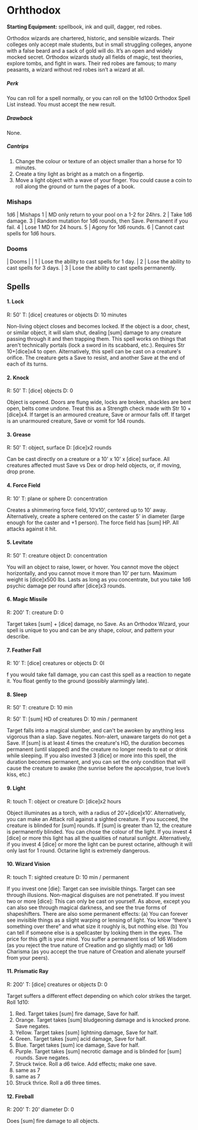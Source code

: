 # Orhthodox

**Starting Equipment:** spellbook, ink and quill, dagger, red robes.

Orthodox wizards are chartered, historic, and sensible wizards.
Their colleges only accept male students, but in small struggling
colleges, anyone with a false beard and a sack of gold will do.
It’s an open and widely mocked secret. Orthodox wizards study
all fields of magic, test theories, explore tombs, and fight in wars.
Their red robes are famous; to many peasants, a wizard without
red robes isn’t a wizard at all.

##### Perk

You can roll for a spell normally, or you can roll on the 1d100
Orthodox Spell List instead. You must accept the new result.

##### Drawback

None.

##### Cantrips

1. Change the colour or texture of an object smaller than a horse for 10 minutes.
2. Create a tiny light as bright as a match on a fingertip.
3. Move a light object with a wave of your finger. You could cause a coin to roll along the ground or turn the pages of a book.

### Mishaps

1d6 | Mishaps
1 | MD only return to your pool on a 1-2 for 24hrs.
2 | Take 1d6 damage.
3 | Random mutation for 1d6 rounds, then Save. Permanent if you fail.
4 | Lose 1 MD for 24 hours.
5 | Agony for 1d6 rounds.
6 | Cannot cast spells for 1d6 hours.

### Dooms

| Dooms |
| 1 | Lose the ability to cast spells for 1 day.
| 2 | Lose the ability to cast spells for 3 days.
| 3 | Lose the ability to cast spells permanently.


## Spells


#### 1. Lock

R: 50' T: [dice] creatures or objects D: 10 minutes

Non-living object closes and becomes locked. If the object is a door, chest, or
similar object, it will slam shut, dealing [sum] damage to any creature passing
through it and then trapping them. This spell works on things that aren't
technically portals (lock a sword in its scabbard, etc.). Requires Str
10+[dice]x4
to open. Alternatively, this spell can be cast on a creature's orifice. The
creature
gets a Save to resist, and another Save at the end of each of its turns.

#### 2. Knock

R: 50' T: [dice] objects D: 0

Object is opened. Doors are flung wide, locks are broken, shackles are bent
open, belts come undone. Treat this as a Strength check made with Str 10 +
[dice]x4. If target is an armoured creature, Save or armour falls off. If
target is an
unarmoured creature, Save or vomit for 1d4 rounds.

#### 3. Grease

R: 50' T: object, surface D: [dice]x2 rounds

Can be cast directly on a creature or a 10' x 10' x [dice] surface. All
creatures
affected must Save vs Dex or drop held objects, or, if moving, drop prone.

#### 4. Force Field

R: 10' T: plane or sphere D: concentration

Creates a shimmering force field, 10‘x10’, centered up to 10' away.
Alternatively,
create a sphere centered on the caster 5' in diameter (large enough for the
caster and +1 person). The force field has [sum] HP. All attacks against it hit.

#### 5. Levitate

R: 50' T: creature object D: concentration

You will an object to raise, lower, or hover. You cannot move the object
horizontally, and you cannot move it more than 10' per turn. Maximum weight is
[dice]x500 lbs. Lasts as long as you concentrate, but you take 1d6 psychic
damage per round after [dice]x3 rounds.

#### 6. Magic Missile

R: 200' T: creature D: 0

Target takes [sum] + [dice] damage, no Save. As an Orthodox Wizard, your spell
is unique to you and can be any shape, colour, and pattern your describe.

#### 7. Feather Fall

R: 10’ T: [dice] creatures or objects D: 0I

f you would take fall damage, you can cast this spell as a reaction to negate
it.
You float gently to the ground (possibly alarmingly late).

#### 8. Sleep

R: 50' T: creature D: 10 min

R: 50' T: [sum] HD of creatures D: 10 min / permanent

Target falls into a magical slumber, and can't be awoken by anything less
vigorous than a slap. Save negates. Non-alert, unaware targets do not get a
Save. If [sum] is at least 4 times the creature's HD, the duration becomes
permanent (until slapped) and the creature no longer needs to eat or drink
while
sleeping. If you also invested 3 [dice] or more into this spell, the duration
becomes permanent, and you can set the only condition that will cause the
creature to awake (the sunrise before the apocalypse, true love’s kiss, etc.)

#### 9. Light

R: touch T: object or creature D: [dice]x2 hours

Object illuminates as a torch, with a radius of 20’+[dice]x10’. Alternatively,
you
can make an Attack roll against a sighted creature. If you succeed, the
creature
is blinded for [sum] rounds. If [sum] is greater than 12, the creature is
permanently blinded. You can chose the colour of the light. If you invest 4
[dice]
or more this light has all the qualities of natural sunlight. Alternatively, if
you
invest 4 [dice] or more the light can be purest octarine, although it will only
last
for 1 round. Octarine light is extremely dangerous.

#### 10. Wizard Vision

R: touch T: sighted creature D: 10 min / permanent

If you invest one [die]: Target can see invisible things. Target can see
through
illusions. Non-magical disguises are not penetrated.
If you invest two or more [dice]: This can only be cast on yourself. As above,
except you can also see through magical darkness, and see the true forms of
shapeshifters. There are also some permanent effects: (a) You can forever see
invisible things as a slight warping or lensing of light. You know “there's
something over there” and what size it roughly is, but nothing else. (b) You
can
tell if someone else is a spellcaster by looking them in the eyes.
The price for this gift is your mind. You suffer a permanent loss of 1d6 Wisdom
(as you reject the true nature of Creation and go slightly mad) or 1d6 Charisma
(as you accept the true nature of Creation and alienate yourself from your
peers).

#### 11. Prismatic Ray

R: 200' T: [dice] creatures or objects D: 0

Target suffers a different effect depending on which color strikes the target.
Roll
1d10: 
1. Red. Target takes [sum] fire damage, Save for half. 
2. Orange. Target takes [sum] bludgeoning damage and is knocked prone. Save negates. 
3.  Yellow. Target takes [sum] lightning damage, Save for half. 
4. Green. Target takes [sum] acid damage, Save for half. 
5. Blue. Target takes [sum] ice damage, Save for half. 
6. Purple. Target takes [sum] necrotic damage and is blinded for [sum] rounds. Save negates. 
7. Struck twice. Roll a d6 twice. Add effects; make one save.
8. same as 7
9. same as 7
10. Struck thrice. Roll a d6 three times.


#### 12. Fireball

R: 200' T: 20' diameter D: 0

Does [sum] fire damage to all objects.
